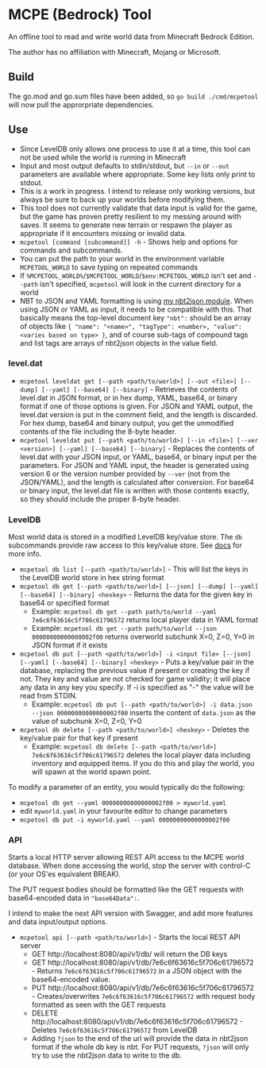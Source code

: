 # MCPE (Bedrock) Tool

An offline tool to read and write world data from Minecraft Bedrock Edition.

The author has no affiliation with Minecraft, Mojang or Microsoft.

## Build

The go.mod and go.sum files have been added, so `go build ./cmd/mcpetool` will now pull the approrpriate dependencies.

## Use

- Since LevelDB only allows one process to use it at a time, this tool can not be used while the world is running in Minecraft
- Input and most output defaults to stdin/stdout, but `--in` or `--out` parameters are available where appropriate. Some key lists only print to stdout.
- This is a work in progress. I intend to release only working versions, but always be sure to back up your worlds before modifying them.
- This tool does not currently validate that data input is valid for the game, but the game has proven pretty resilient to my messing around with saves. It seems to generate new terrain or respawn the player as appropriate if it encounters missing or invalid data.
- `mcpetool [command [subcommand]] -h` - Shows help and options for commands and subcommands.
- You can put the path to your world in the environment variable `MCPETOOL_WORLD` to save typing on repeated commands
- If `%MCPETOOL_WORLD%`/`$MCPETOOL_WORLD`/`$env:MCPETOOL_WORLD` isn't set and `--path` isn't specified, `mcpetool` will look in the current directory for a world
- NBT to JSON and YAML formatting is using [my nbt2json module](https://github.com/midnightfreddie/nbt2json). When using JSON or YAML as input, it needs to be compatible with this. That basically means the top-level document key `"nbt":` should be an array of objects like `{ "name": "<name>", "tagType": <number>, "value": <varies based on type> }`, and of course sub-tags of compound tags and list tags are arrays of nbt2json objects in the value field.

### level.dat

- `mcpetool leveldat get [--path <path/to/world>] [--out <file>] [--dump] [--yaml] [--base64] [--binary]` - Retrieves the contents of level.dat in JSON format, or in hex dump, YAML, base64, or binary format if one of those options is given. For JSON and YAML output, the level.dat version is put in the comment field, and the length is discarded. For hex dump, base64 and binary output, you get the unmodified contents of the file including the 8-byte header.
- `mcpetool leveldat put [--path <path/to/world>] [--in <file>] [--ver <version>] [--yaml] [--base64] [--binary]` - Replaces the contents of level.dat with your JSON input, or YAML, base64, or binary input per the parameters. For JSON and YAML input, the header is generated using version 6 or the version number provided by `--ver` (not from the JSON/YAML), and the length is calculated after conversion. For base64 or binary input, the level.dat file is written with those contents exactly, so they should include the proper 8-byte header.

### LevelDB

Most world data is stored in a modified LevelDB key/value store. The `db` subcommands provide raw access to this key/value store. See [docs](docs/#how-to-convert-world-coordinates-to-leveldb-keys) for more info.

- `mcpetool db list [--path <path/to/world>]` - This will list the keys in the LevelDB world store in hex string format
- `mcpetool db get [--path <path/to/world>] [--json] [--dump] [--yaml] [--base64] [--binary] <hexkey>` - Returns the data for the given key in base64 or specified format
	- Example: `mcpetool db get --path path/to/world --yaml 7e6c6f63616c5f706c61796572` returns local player data in YAML format
	- Example: `mcpetool db get --path path/to/world --json 00000000000000002f00` returns overworld subchunk X=0, Z=0, Y=0 in JSON format if it exists
- `mcpetool db put [--path <path/to/world>] -i <input file> [--json] [--yaml] [--base64] [--binary] <hexkey>` - Puts a key/value pair in the database, replacing the previous value if present or creating the key if not. They key and value are not checked for game validity; it will place any data in any key you specify.  If -i is specified as "-" the value will be read from STDIN.
	- Example: `mcpetool db put [--path <path/to/world>] -i data.json --json 00000000000000002f00` inserts the content of `data.json` as the value of subchunk X=0, Z=0, Y=0
- `mcpetool db delete [--path <path/to/world>] <hexkey>` - Deletes the key/value pair for that key if present
	- Example: `mcpetool db delete [--path <path/to/world>] 7e6c6f63616c5f706c61796572` deletes the local player data including inventory and equipped items. If you do this and play the world, you will spawn at the world spawn point.

To modify a parameter of an entity, you would typically do the following:
- `mcpetool db get --yaml 00000000000000002f00 > myworld.yaml`
- edit `myworld.yaml` in your favourite editor to change parameters
- `mcpetool db put -i myworld.yaml --yaml 00000000000000002f00`



### API

Starts a local HTTP server allowing REST API access to the MCPE world database. When done accessing the world, stop the server with control-C (or your OS'es equivalent BREAK).

The PUT request bodies should be formatted like the GET requests with base64-encoded data in `"base64Data":`.

I intend to make the next API version with Swagger, and add more features and data input/output options.

- `mcpetool api [--path <path/to/world>]` - Starts the local REST API server
	- GET http://localhost:8080/api/v1/db/ will return the DB keys
	- GET http://localhost:8080/api/v1/db/7e6c6f63616c5f706c61796572 - Returns `7e6c6f63616c5f706c61796572` in a JSON object with the base64-encoded value.
	- PUT http://localhost:8080/api/v1/db/7e6c6f63616c5f706c61796572 - Creates/overwrites `7e6c6f63616c5f706c61796572` with request body formatted as seen with the GET requests
	- DELETE http://localhost:8080/api/v1/db/7e6c6f63616c5f706c61796572 - Deletes `7e6c6f63616c5f706c61796572` from LevelDB
	- Adding `?json` to the end of the url will provide the data in nbt2json format if the whole db key is nbt. For PUT requests, `?json` will only try to use the nbt2json data to write to the db.
